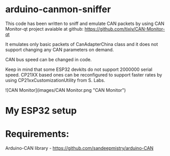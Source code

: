 # arduino-canmon-sniffer

This code has been written to sniff and emulate CAN packets
by using CAN Monitor-qt project avaiable at github:
https://github.com/tixiv/CAN-Monitor-qt

It emulates only basic packets of CanAdapterChina class and
it does not support changing any CAN parameters on demand.

CAN bus speed can be changed in code.

Keep in mind that some ESP32 devkits do not support 2000000
serial speed. CP21XX based ones can be reconfigured to support
faster rates by using CP21xxCustomizationUtility from S. Labs.

![CAN Monitor](images/CAN Monitor.png "CAN Monitor")


# My ESP32 setup

# Requirements:
Arduino-CAN library - https://github.com/sandeepmistry/arduino-CAN
